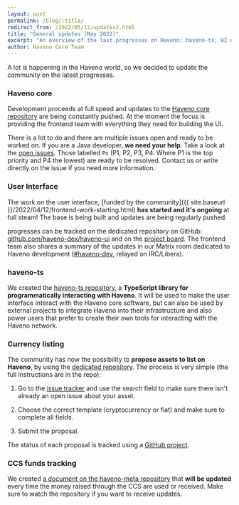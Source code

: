 ```yaml
---
layout: post
permalink: /blog/:title/
redirect_from: /2022/05/12/updates2.html
title: "General updates (May 2022)"
excerpt: "An overview of the last progresses on Haveno: haveno-ts, UI updates, currency listing and more"
author: Haveno Core Team
---
```


A lot is happening in the Haveno world, so we decided to update the community on the latest progresses.

### Haveno core

Development proceeds at full speed and updates to the [Haveno core repository](https://github.com/haveno-dex/haveno) are being constantly pushed. At the moment the focus is providing the frontend team with everything they need for building the UI.

There is a lot to do and there are multiple issues open and ready to be worked on. If you are a Java developer, **we need your help**. Take a look at the [open issues](https://github.com/haveno-dex/haveno/issues). Those labelled `Pn` (P1, P2, P3, P4. Where P1 is the top priority and P4 the lowest) are ready to be resolved. Contact us or write directly on the issue if you need more information.

### User Interface

The work on the user interface, [funded by the community]({{ site.baseurl }}/2022/04/12/frontend-work-starting.html) **has started and it's ongoing** at full steam! The base is being built and updates are being regularly pushed.

progresses can be tracked on the dedicated repository on GitHub: [github.com/haveno-dex/haveno-ui](https://github.com/haveno-dex/haveno-ui) and on the [project board](https://github.com/haveno-dex/haveno-ui/projects/1). The frontend team also shares a summary of the updates in our Matrix room dedicated to Haveno development ([#haveno-dev](https://matrix.to/#/#haveno-dev:haveno.network), relayed on IRC/Libera).

### haveno-ts

We created the [haveno-ts repository](https://github.com/haveno-dex/haveno-ts), a **TypeScript library for programmatically interacting with Haveno**. It will be used to make the user interface interact with the Haveno core software, but can also be used by external projects to integrate Haveno into their infrastructure and also power users that prefer to create their own tools for interacting with the Haveno network.

### Currency listing

The community has now the possibility to **propose assets to list on Haveno**, by using the [dedicated repository](https://github.com/haveno-dex/listing/). The process is very simple (the full instructions are in the repo):

1. Go to the [issue tracker](https://github.com/haveno-dex/listing/issues) and use the search field to make sure there isn't already an open issue about your asset.

2. Choose the correct template (cryptocurrency or fiat) and make sure to complete all fields.

3. Submit the proposal.

The status of each proposal is tracked using a [GitHub project](https://github.com/orgs/haveno-dex/projects/6).

### CCS funds tracking

We created [a document on the haveno-meta repository](https://github.com/haveno-dex/haveno-meta/blob/master/monero-ccs.md) that **will be updated** every time the money raised through the CCS are used or received. Make sure to watch the repository if you want to receive updates.
